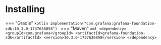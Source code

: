 # Installing

=== "Gradle"
    ```kotlin
    implementation("com.grafana:grafana-foundation-sdk:10.3.0-1737636858")
    ```
=== "Maven"
    ```xml
    <dependency>
        <groupId>com.grafana</groupId>
        <artifactId>grafana-foundation-sdk</artifactId>
        <version>10.3.0-1737636858</version>
    </dependency>
    ```
